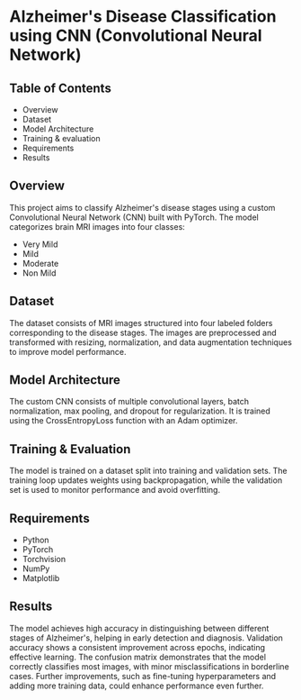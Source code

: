 # **Alzheimer's Disease Classification using CNN (Convolutional Neural Network)**

## **Table of Contents**
- Overview
- Dataset
- Model Architecture
- Training & evaluation
- Requirements
- Results
  
## **Overview**
This project aims to classify Alzheimer's disease stages using a custom Convolutional Neural Network (CNN) built with PyTorch. 
The model categorizes brain MRI images into four classes:
- Very Mild
- Mild
- Moderate
- Non Mild

## **Dataset**
The dataset consists of MRI images structured into four labeled folders corresponding to the disease stages. 
The images are preprocessed and transformed with resizing, normalization, and data augmentation techniques to improve model performance.

## **Model Architecture**
The custom CNN consists of multiple convolutional layers, batch normalization, max pooling, and dropout for regularization. 
It is trained using the CrossEntropyLoss function with an Adam optimizer.

## **Training & Evaluation**
The model is trained on a dataset split into training and validation sets. 
The training loop updates weights using backpropagation, while the validation set is used to monitor performance and avoid overfitting.

## **Requirements**
- Python
- PyTorch
- Torchvision
- NumPy
- Matplotlib

## **Results**
The model achieves high accuracy in distinguishing between different stages of Alzheimer's, helping in early detection and diagnosis.
Validation accuracy shows a consistent improvement across epochs, indicating effective learning. 
The confusion matrix demonstrates that the model correctly classifies most images, with minor misclassifications in borderline cases. 
Further improvements, such as fine-tuning hyperparameters and adding more training data, could enhance performance even further.



